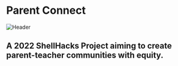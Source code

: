# Parent Connect
![Header](readmeimages/parent-connect-header.jpg)
## A 2022 ShellHacks Project aiming to create parent-teacher communities with equity.





